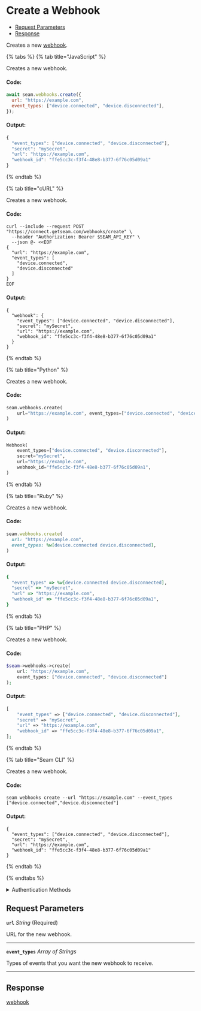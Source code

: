 # Create a Webhook

- [Request Parameters](#request-parameters)
- [Response](#response)

Creates a new [webhook](https://docs.seam.co/latest/developer-tools/webhooks).


{% tabs %}
{% tab title="JavaScript" %}

Creates a new webhook.

#### Code:

```javascript
await seam.webhooks.create({
  url: "https://example.com",
  event_types: ["device.connected", "device.disconnected"],
});
```

#### Output:

```javascript
{
  "event_types": ["device.connected", "device.disconnected"],
  "secret": "mySecret",
  "url": "https://example.com",
  "webhook_id": "ffe5cc3c-f3f4-48e8-b377-6f76c05d09a1"
}
```
{% endtab %}

{% tab title="cURL" %}

Creates a new webhook.

#### Code:

```curl
curl --include --request POST "https://connect.getseam.com/webhooks/create" \
  --header "Authorization: Bearer $SEAM_API_KEY" \
  --json @- <<EOF
{
  "url": "https://example.com",
  "event_types": [
    "device.connected",
    "device.disconnected"
  ]
}
EOF
```

#### Output:

```curl
{
  "webhook": {
    "event_types": ["device.connected", "device.disconnected"],
    "secret": "mySecret",
    "url": "https://example.com",
    "webhook_id": "ffe5cc3c-f3f4-48e8-b377-6f76c05d09a1"
  }
}
```
{% endtab %}

{% tab title="Python" %}

Creates a new webhook.

#### Code:

```python
seam.webhooks.create(
    url="https://example.com", event_types=["device.connected", "device.disconnected"]
)
```

#### Output:

```python
Webhook(
    event_types=["device.connected", "device.disconnected"],
    secret="mySecret",
    url="https://example.com",
    webhook_id="ffe5cc3c-f3f4-48e8-b377-6f76c05d09a1",
)
```
{% endtab %}

{% tab title="Ruby" %}

Creates a new webhook.

#### Code:

```ruby
seam.webhooks.create(
  url: "https://example.com",
  event_types: %w[device.connected device.disconnected],
)
```

#### Output:

```ruby
{
  "event_types" => %w[device.connected device.disconnected],
  "secret" => "mySecret",
  "url" => "https://example.com",
  "webhook_id" => "ffe5cc3c-f3f4-48e8-b377-6f76c05d09a1",
}
```
{% endtab %}

{% tab title="PHP" %}

Creates a new webhook.

#### Code:

```php
$seam->webhooks->create(
    url: "https://example.com",
    event_types: ["device.connected", "device.disconnected"]
);
```

#### Output:

```php
[
    "event_types" => ["device.connected", "device.disconnected"],
    "secret" => "mySecret",
    "url" => "https://example.com",
    "webhook_id" => "ffe5cc3c-f3f4-48e8-b377-6f76c05d09a1",
];
```
{% endtab %}

{% tab title="Seam CLI" %}

Creates a new webhook.

#### Code:

```seam_cli
seam webhooks create --url "https://example.com" --event_types ["device.connected","device.disconnected"]
```

#### Output:

```seam_cli
{
  "event_types": ["device.connected", "device.disconnected"],
  "secret": "mySecret",
  "url": "https://example.com",
  "webhook_id": "ffe5cc3c-f3f4-48e8-b377-6f76c05d09a1"
}
```
{% endtab %}

{% endtabs %}


<details>

<summary>Authentication Methods</summary>

- API key
- Personal access token
  <br>Must also include the `seam-workspace` header in the request.

To learn more, see [Authentication](https://docs.seam.co/latest/api/authentication).
</details>

## Request Parameters

**`url`** *String* (Required)

URL for the new webhook.

---

**`event_types`** *Array* *of Strings*

Types of events that you want the new webhook to receive.

---


## Response

[webhook](.)

